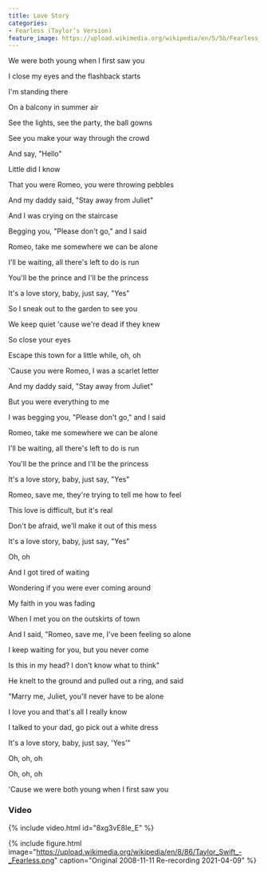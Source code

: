 ```yaml
---
title: Love Story
categories:
- Fearless (Taylor’s Version)
feature_image: https://upload.wikimedia.org/wikipedia/en/5/5b/Fearless_%28Taylor%27s_Version%29_%282021_album_cover%29_by_Taylor_Swift.png
--- 
```

We were both young when I first saw you

I close my eyes and the flashback starts

I'm standing there

On a balcony in summer air

See the lights, see the party, the ball gowns

See you make your way through the crowd

And say, "Hello"

Little did I know

That you were Romeo, you were throwing pebbles

And my daddy said, "Stay away from Juliet"

And I was crying on the staircase

Begging you, "Please don't go," and I said

Romeo, take me somewhere we can be alone

I'll be waiting, all there's left to do is run

You'll be the prince and I'll be the princess

It's a love story, baby, just say, "Yes"

So I sneak out to the garden to see you

We keep quiet 'cause we're dead if they knew

So close your eyes

Escape this town for a little while, oh, oh

'Cause you were Romeo, I was a scarlet letter

And my daddy said, "Stay away from Juliet"

But you were everything to me

I was begging you, "Please don't go," and I said

Romeo, take me somewhere we can be alone

I'll be waiting, all there's left to do is run

You'll be the prince and I'll be the princess

It's a love story, baby, just say, "Yes"

Romeo, save me, they're trying to tell me how to feel

This love is difficult, but it's real

Don't be afraid, we'll make it out of this mess

It's a love story, baby, just say, "Yes"

Oh, oh

And I got tired of waiting

Wondering if you were ever coming around

My faith in you was fading

When I met you on the outskirts of town

And I said, "Romeo, save me, I've been feeling so alone

I keep waiting for you, but you never come

Is this in my head? I don't know what to think"

He knelt to the ground and pulled out a ring, and said

"Marry me, Juliet, you'll never have to be alone

I love you and that's all I really know

I talked to your dad, go pick out a white dress

It's a love story, baby, just say, 'Yes'"

Oh, oh, oh

Oh, oh, oh

'Cause we were both young when I first saw you
### Video

{% include video.html id="8xg3vE8Ie_E" %}




 {% include figure.html image="https://upload.wikimedia.org/wikipedia/en/8/86/Taylor_Swift_-_Fearless.png" caption="Original 2008-11-11 Re-recording 2021-04-09" %}